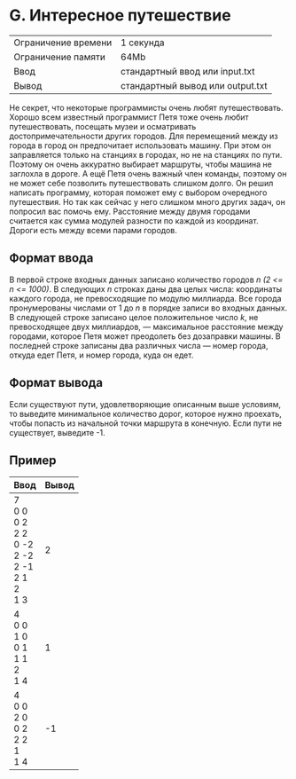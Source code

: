 # G. Интересное путешествие

|  |  |
| --- | --- |
| Ограничение времени | 1 секунда |
| Ограничение памяти | 64Mb |
| Ввод | стандартный ввод или input.txt |
| Вывод | стандартный вывод или output.txt |

Не секрет, что некоторые программисты очень любят путешествовать. Хорошо всем известный программист Петя тоже очень любит путешествовать, посещать музеи и осматривать достопримечательности других городов. Для перемещений между из города в город он предпочитает использовать машину. При этом он заправляется только на станциях в городах, но не на станциях по пути. Поэтому он очень аккуратно выбирает маршруты, чтобы машина не заглохла в дороге. А ещё Петя очень важный член команды, поэтому он не может себе позволить путешествовать слишком долго. Он решил написать программу, которая поможет ему с выбором очередного путешествия. Но так как сейчас у него слишком много других задач, он попросил вас помочь ему. Расстояние между двумя городами считается как сумма модулей разности по каждой из координат. Дороги есть между всеми парами городов. 

## Формат ввода
В первой строке входных данных записано количество городов *n (2 <= n <= 1000)*. В следующих *n* строках даны два целых числа: координаты каждого города, не превосходящие по модулю миллиарда. Все города пронумерованы числами от 1 до *n* в порядке записи во входных данных. В следующей строке записано целое положительное число *k*, не превосходящее двух миллиардов, — максимальное расстояние между городами, которое Петя может преодолеть без дозаправки машины. В последней строке записаны два различных числа — номер города, откуда едет Петя, и номер города, куда он едет.  

## Формат вывода
Если существуют пути, удовлетворяющие описанным выше условиям, то выведите минимальное количество дорог, которое нужно проехать, чтобы попасть из начальной точки маршрута в конечную. Если пути не существует, выведите -1. 

## Пример

| Ввод | Вывод |
| --- | --- |
| 7<br/>0 0<br/>0 2<br/>2 2<br/>0 -2<br/>2 -2<br/>2 -1<br/>2 1<br/>2<br/>1 3 | 2 |
| 4<br/>0 0<br/>1 0<br/>0 1<br/>1 1<br/>2<br/>1 4 | 1 |
| 4<br/>0 0<br/>2 0<br/>0 2<br/>2 2<br/>1<br/>1 4 | -1 |
